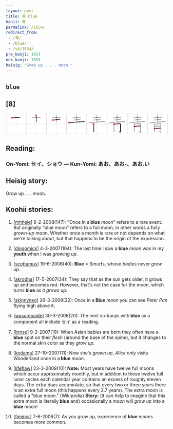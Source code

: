 ```yaml
---
layout: post
title: 青 blue
kanji: 青
permalink: /1654/
redirect_from:
 - /青/
 - /blue/
 - /v4/1534/
pre_kanji: 1653
nex_kanji: 1655
heisig: "Grow up . . . moon."
---
```


## `blue`

## [8]

<div class="stroke"><img src="../images/E99D92.png" /></div>

## Reading:

### On-Yomi: セイ、ショウ &mdash; Kun-Yomi: あお、あお-、あお.い

## Heisig story:

Grow up . . . moon.

## Koohii stories:

1) [<a href="http://kanji.koohii.com/profile/mhheie">mhheie</a>] 6-2-2008(147): &quot;Once in a<strong> blue</strong> <em>moon</em>&quot; refers to a rare event. But originally &quot;blue moon&quot; refers to a full moon, in other words a fully <em>grown-up</em> moon. Whether once a month is rare or not depends on what we&#039;re talking about, but that happens to be the origin of the expression.

2) [<a href="http://kanji.koohii.com/profile/dingomick">dingomick</a>] 4-3-2007(104): The last time I saw a <strong>blue</strong> <em>moon</em> was in my <strong>youth</strong> when I was <em>growing up</em>.

3) [<a href="http://kanji.koohii.com/profile/scottamus">scottamus</a>] 19-6-2006(40): <strong>Blue</strong> = Smurfs, whose <em>bodies</em> never <em>grow up</em>.

4) [<a href="http://kanji.koohii.com/profile/akrodha">akrodha</a>] 17-5-2007(34): They say that as the sun gets older, it grows up and becomes red. However, that&#039;s not the case for the <em>moon</em>, which turns<strong> blue</strong> as it <em>grows up</em>.

5) [<a href="http://kanji.koohii.com/profile/skinnyneo">skinnyneo</a>] 26-3-2008(22): Once in a<strong> Blue</strong> <em>moon</em> you can see <em>Peter Pan</em> flying high above it.

6) [<a href="http://kanji.koohii.com/profile/wasurenaide">wasurenaide</a>] 30-3-2008(20): The next six kanjis with<strong> blue</strong> as a component all include セイ as a reading.

7) [<a href="http://kanji.koohii.com/profile/brose">brose</a>] 9-2-2007(19): When Asian babies are born they often have a<strong> blue</strong> spot on their <em>flesh</em> (around the base of the spine), but it changes to the normal skin color as they <em>grow up</em>.

8) [<a href="http://kanji.koohii.com/profile/kodama">kodama</a>] 27-10-2007(11): Now she&#039;s <em>grown up</em>, <em>Alice</em> only visits Wonderland once in a<strong> blue</strong> <em>moon</em>.

9) [<a href="http://kanji.koohii.com/profile/lifeflaw">lifeflaw</a>] 23-3-2009(10): <strong>Note:</strong> Most years have twelve full moons which occur approximately monthly, but in addition to those twelve full lunar cycles each calendar year contains an excess of roughly eleven days. The extra days accumulate, so that every two or three years there is an extra full moon (this happens every 2.7 years). The extra moon is called a &quot;blue moon.&quot; (Wikipedia) <strong>Story:</strong> (It can help to imagine that this extra moon is literally<strong> blue</strong> and) occasionally a <em>moon</em> will <em>grow up</em> into a<strong> blue</strong> moon!

10) [<a href="http://kanji.koohii.com/profile/fiminor">fiminor</a>] 7-6-2006(7): As you <em>grow up</em>, experience of<strong> blue</strong> <em>moons</em> becomes more common.
